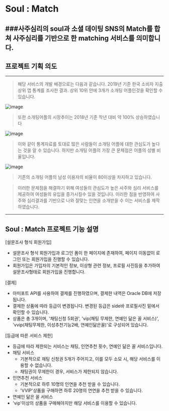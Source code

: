 # Soul : Match
###사주심리의 soul과 소셜 데이팅 SNS의 Match를 합쳐 사주심리를 기반으로 한 matching 서비스를 의미합니다.
----------------------------------
## 프로젝트 기획 의도
-------------------

>해당 서비스의 개발 배경으로는 다음과 같습니다. 
>2019년 기준 한국 소비자 지출 상위 앱 통계를 조사한 결과. 상위 10위 안에 3개가 소개팅 어플인것을 확인할 수 있습니다.

![image](https://user-images.githubusercontent.com/45928290/95008010-df64af00-0650-11eb-9f77-d52716132377.png)

>또한 소개팅어플의 시장추이는 2018년 기준 작년 대비 약 100% 상승하였습니다

![image](https://user-images.githubusercontent.com/45928290/95007997-b9d7a580-0650-11eb-9d79-322d67cfed87.png)


>이와 같이 통계자료를 토대로 많은 사람들이 소개팅 어플에 대한 관심도가 높다는 것을 알 수 있습니다.
하지만 소개팅 어플의 가장 큰 문제점은 어플의 성별 비율입니다.

![image](https://user-images.githubusercontent.com/45928290/95008051-3074a300-0651-11eb-92b6-1308101246e3.png)

>기존의 소개팅 어플의 남성 이용자의 비율이 80이상을 차지하고 있습니다.

>이러한 문제점을 해결하기 위해 여성들의 관심도가 높은 사주와 심리 서비스를 제공하여 여성들의 유입을 증가시킬수 있을 것입니다.
이러한 점을 반영하여 사주와 심리결과를 기반으로 나와 잘맞는 인연을 소개받을 수 이는 서비스를 제작하였습니다.


---------------------
## Soul : Match 프로젝트 기능 설명
[설문조사 형식 회원가입]
+ 설문조사 형식 회원가입과 로그인 폼이 한 페이지에 존재하여, 페이지 이동없이 로그인 또는 회원가입을 진행할 수 있습니다.
+ 회원가입은 가입자의 기본적인 정보, 이상형 관련 정보, 프로필 사진등을 추가하여 설문조사형태로 회원가입을 진행합니다.


[결제]
+ 아미포트 API를 사용하여 결제를 진행하였으며, 결제한 내역은 Oracle DB에 저장됩니다.
+ 결제한 상품에 따라 등급이 변경됩니다. 변경된 등급은 side바 프로필사진 밑에서 확인할 수 있습니다.
+ 상품은 총 3개이며, '채팅신청 5회권', 'vip(채팅 무제한, 연예인 닮은 꼴 서비스)', 'vvip(채팅무제한, 이성추천기능2배, 연예인닮은꼴)'로 구성되어 있습니다.


[등급에 따른 서비스 제한]
+ 등급에 따라 제한되는 서비스는 채팅, 인연추천 횟수, 연예인 닮은 꼴 서비스입니다.
+ 채팅 서비스
  + 기본적으로 채팅 신청권 5개가 주어지고, 이를 모두 소모 시, 해당 서비스를 이용할 수 없습니다.
  + 채팅권이 무제한이 경우, 서비스가 제한되지 않습니다.
+ 인연추천 서비스
  + 기본적으로 하루 10명의 인연을 추천 받을 수 있습니다.
  + 'VVIP'상품을 구매하면 하루 20명의 연연을 추천 받을 수 있습니다.
 + 연예인 닮은 꼴 서비스
  + 'vip'이상의 상품을 구매해야지만 해당 서비스를 이용할 수 있습니다.
  
  






